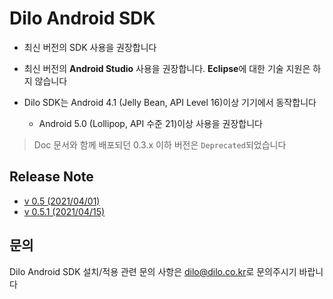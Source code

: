 # Dilo Android SDK

* 최신 버전의 SDK 사용을 권장합니다

* 최신 버전의 **Android Studio** 사용을 권장합니다. **Eclipse**에 대한 기술 지원은 하지 않습니다

* Dilo SDK는 Android 4.1 (Jelly Bean, API Level 16)이상 기기에서 동작합니다
    - Android 5.0 (Lollipop, API 수준 21)이상 사용을 권장합니다
  
> Doc 문서와 함께 배포되던 0.3.x 이하 버전은 <code>Deprecated</code>되었습니다

## Release Note

* [v 0.5 (2021/04/01)](sample-app/README.md)
* [v 0.5.1 (2021/04/15)](sample-app/README.md)

## 문의
Dilo Android SDK 설치/적용 관련 문의 사항은 [dilo@dilo.co.kr](dilo@dilo.co.kr)로 문의주시기 바랍니다
